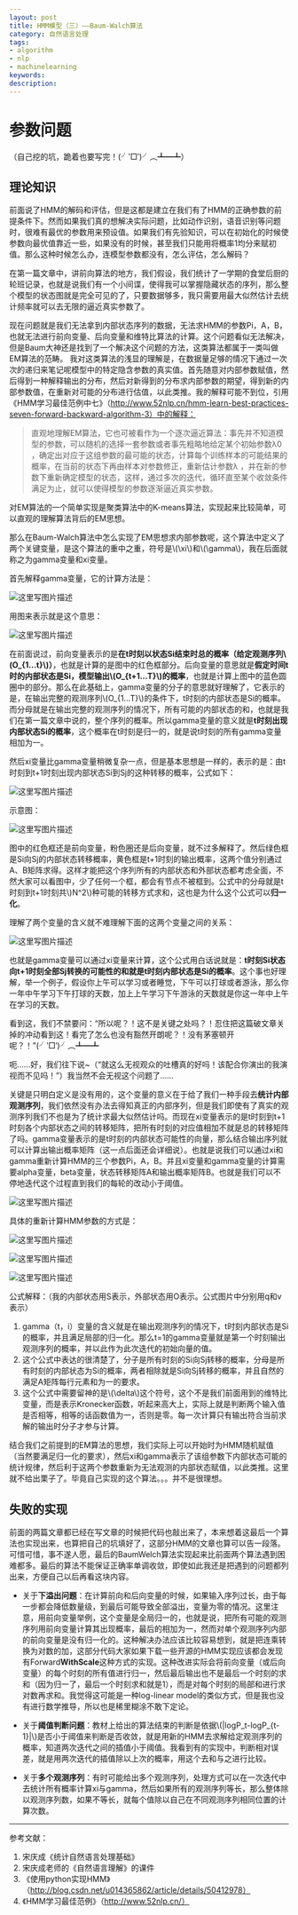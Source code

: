 ```yaml
---
layout: post
title: HMM模型（三）——Baum-Walch算法
category: 自然语言处理
tags: 
- algorithm 
- nlp 
- machinelearning
keywords: 
description: 
---
```


# **参数问题**
（自己挖的坑，跪着也要写完！(╯‵□′)╯︵┻━┻）

## **理论知识**
 
前面说了HMM的解码和评估，但是这都是建立在我们有了HMM的正确参数的前提条件下。然而如果我们真的想解决实际问题，比如动作识别，语音识别等问题时，很难有最优的参数用来预设值。如果我们有先验知识，可以在初始化的时候使参数向最优值靠近一些，如果没有的时候，甚至我们只能用将概率1均分来赋初值。那么这种时候怎么办，连模型参数都没有，怎么评估，怎么解码？

在第一篇文章中，讲前向算法的地方，我们假设，我们统计了一学期的食堂后厨的轮班记录，也就是说我们有一个小间谍，使得我可以掌握隐藏状态的序列，那么整个模型的状态图就是完全可见的了，只要数据够多，我只需要用最大似然估计去统计频率就可以去无限的逼近真实参数了。

现在问题就是我们无法拿到内部状态序列的数据，无法求HMM的参数Pi，A，B，也就无法进行前向变量、后向变量和维特比算法的计算。这个问题看似无法解决，但是Baum大神还是找到了一个解决这个问题的方法，这类算法都属于一类叫做EM算法的范畴。
我对这类算法的浅显的理解是，在数据量足够的情况下通过一次次的递归来笔记呢模型中的特定隐含参数的真实值。首先随意对内部参数赋值，然后得到一种解释输出的分布，然后对新得到的分布求内部参数的期望，得到新的内部参数值，在重新对可能的分布进行估值，以此类推。我的解释可能不到位，引用《HMM学习最佳范例中七》（http://www.52nlp.cn/hmm-learn-best-practices-seven-forward-backward-algorithm-3）中的解释：
> 直观地理解EM算法，它也可被看作为一个逐次逼近算法：事先并不知道模型的参数，可以随机的选择一套参数或者事先粗略地给定某个初始参数λ0 ，确定出对应于这组参数的最可能的状态，计算每个训练样本的可能结果的概率，在当前的状态下再由样本对参数修正，重新估计参数λ ，并在新的参数下重新确定模型的状态，这样，通过多次的迭代，循环直至某个收敛条件满足为止，就可以使得模型的参数逐渐逼近真实参数。

对EM算法的一个简单实现是聚类算法中的K-means算法，实现起来比较简单，可以直观的理解算法背后的EM思想。

那么在Baum-Walch算法中怎么实现了EM思想求内部参数呢，这个算法中定义了两个关键变量，是这个算法的重中之重，符号是\\(\xi\\)和\\(\gamma\\)，我在后面就称之为gamma变量和xi变量。

首先解释gamma变量，它的计算方法是：

![这里写图片描述](http://img.blog.csdn.net/20170419115429678?watermark/2/text/aHR0cDovL2Jsb2cuY3Nkbi5uZXQvY29va2llWlo=/font/5a6L5L2T/fontsize/400/fill/I0JBQkFCMA==/dissolve/70/gravity/SouthEast)

用图来表示就是这个意思：

![这里写图片描述](http://img.blog.csdn.net/20170419115512191?watermark/2/text/aHR0cDovL2Jsb2cuY3Nkbi5uZXQvY29va2llWlo=/font/5a6L5L2T/fontsize/400/fill/I0JBQkFCMA==/dissolve/70/gravity/SouthEast)

在前面说过，前向变量表示的是**在t时刻以状态Si结束时总的概率（给定观测序列\\(O_{1...t}\\)）**，也就是计算的是图中的红色框部分。后向变量的意思就是**假定时间t时的内部状态是Si，模型输出\\(O_{t+1...T}\\)的概率**，也就是计算上图中的蓝色圆圈中的部分。那么在此基础上，gamma变量的分子的意思就好理解了，它表示的是，在输出完整的观测序列\\(O_{1...T}\\)的条件下，t时刻的内部状态是Si的概率。而分母就是在输出完整的观测序列的情况下，所有可能的内部状态的和，也就是我们在第一篇文章中说的，整个序列的概率。所以gamma变量的意义就是**t时刻出现内部状态Si的概率**，这个概率在t时刻是归一的，就是说t时刻的所有gamma变量相加为一。

然后xi变量比gamma变量稍微复杂一点，但是基本思想是一样的，表示的是：由t时刻到t+1时刻出现内部状态Si到Sj的这种转移的概率，公式如下：

![这里写图片描述](http://img.blog.csdn.net/20170419113444758?watermark/2/text/aHR0cDovL2Jsb2cuY3Nkbi5uZXQvY29va2llWlo=/font/5a6L5L2T/fontsize/400/fill/I0JBQkFCMA==/dissolve/70/gravity/SouthEast)

示意图：

![这里写图片描述](http://img.blog.csdn.net/20170419120654992?watermark/2/text/aHR0cDovL2Jsb2cuY3Nkbi5uZXQvY29va2llWlo=/font/5a6L5L2T/fontsize/400/fill/I0JBQkFCMA==/dissolve/70/gravity/SouthEast)

图中的红色框还是前向变量，粉色圈还是后向变量，就不过多解释了。然后绿色框是Si向Sj的内部状态转移概率，黄色框是t+1时刻的输出概率，这两个值分别通过A、B矩阵求得。这样才能把这个序列所有的内部状态和外部状态都考虑全面，不然大家可以看图中，少了任何一个框，都会有节点不被框到。公式中的分母就是t时刻到t+1时刻共\\)N^2\\)种可能的转移方式求和，这也是为什么这个公式可以**归一化**。

理解了两个变量的含义就不难理解下面的这两个变量之间的关系：

![这里写图片描述](http://img.blog.csdn.net/20170419121154998?watermark/2/text/aHR0cDovL2Jsb2cuY3Nkbi5uZXQvY29va2llWlo=/font/5a6L5L2T/fontsize/400/fill/I0JBQkFCMA==/dissolve/70/gravity/SouthEast)

也就是gamma变量可以通过xi变量来计算，这个公式用白话说就是：**t时刻Si状态向t+1时刻全部Sj转换的可能性的和就是t时刻内部状态是Si的概率**。这个事也好理解，举一个例子，假设你上午可以学习或者睡觉，下午可以打球或者游泳，那么你一年中午学习下午打球的天数，加上上午学习下午游泳的天数就是你这一年中上午在学习的天数。

看到这，我们不禁要问：“所以呢？！这不是关键之处吗？！忍住把这篇破文章关掉的冲动看到这！看完了怎么也没有豁然开朗呢？！没有茅塞顿开呢？！”(╯‵□′)╯︵┻━┻

呃......好，我们往下说~（“就这么无视观众的吐槽真的好吗！该配合你演出的我演视而不见吗！”）我当然不会无视这个问题了......

关键是只明白定义是没有用的，这个变量的意义在于给了我们一种手段去**统计内部观测序列**，我们依然没有办法去得知真正的内部序列，但是我们即使有了真实的观测序列我们不也是为了统计求最大似然估计吗。而现在xi变量表示的是t时刻到t+1时刻各个内部状态之间的转移矩阵，把所有时刻的对应值相加不就是总的转移矩阵了吗。gamma变量表示的是t时刻的内部状态可能性的向量，那么结合输出序列就可以计算出输出概率矩阵（这一点后面还会详细说）。也就是说我们可以通过xi和gamma重新计算HMM的三个参数Pi，A，B。并且xi变量和gamma变量的计算需要alpha变量，beta变量，状态转移矩阵A和输出概率矩阵B。也就是我们可以不停地迭代这个过程直到我们的每轮的改动小于阈值。

![这里写图片描述](http://img.blog.csdn.net/20170419173120250?watermark/2/text/aHR0cDovL2Jsb2cuY3Nkbi5uZXQvY29va2llWlo=/font/5a6L5L2T/fontsize/400/fill/I0JBQkFCMA==/dissolve/70/gravity/SouthEast)

具体的重新计算HMM参数的方式是：

![这里写图片描述](http://img.blog.csdn.net/20170419173544959?watermark/2/text/aHR0cDovL2Jsb2cuY3Nkbi5uZXQvY29va2llWlo=/font/5a6L5L2T/fontsize/400/fill/I0JBQkFCMA==/dissolve/70/gravity/SouthEast)

![这里写图片描述](http://img.blog.csdn.net/20170419173722149?watermark/2/text/aHR0cDovL2Jsb2cuY3Nkbi5uZXQvY29va2llWlo=/font/5a6L5L2T/fontsize/400/fill/I0JBQkFCMA==/dissolve/70/gravity/SouthEast)

![这里写图片描述](http://img.blog.csdn.net/20170419173805489?watermark/2/text/aHR0cDovL2Jsb2cuY3Nkbi5uZXQvY29va2llWlo=/font/5a6L5L2T/fontsize/400/fill/I0JBQkFCMA==/dissolve/70/gravity/SouthEast)

公式解释：（我的内部状态用S表示，外部状态用O表示。公式图片中分别用q和v表示）
1. gamma（t，i）变量的含义就是在输出观测序列的情况下，t时刻内部状态是Si的概率，并且满足局部的归一化。那么t=1的gamma变量就是第一个时刻输出观测序列的概率，并以此作为此次迭代的初始向量的值。
2. 这个公式中表达的很清楚了，分子是所有时刻的Si向Sj转移的概率，分母是所有时刻的内部状态为Si的概率，两者相除就是Si向Sj转移的概率，并且自然的满足A矩阵每行元素和为一的要求。
3. 这个公式中需要留神的是\\(\delta\\)这个符号，这个不是我们前面用到的维特比变量，而是表示Kronecker函数，听起来高大上，实际上就是判断两个输入值是否相等，相等的话函数值为一，否则是零。每一次计算只有输出符合当前求解的输出时分子才参与计算。

结合我们之前提到的EM算法的思想，我们实际上可以开始时为HMM随机赋值（当然要满足归一化的要求），然后xi和gamma表示了该组参数下内部状态可能的统计规律，然后利于这两个参数重新为无法观测的内部状态赋值，以此类推。这里就不给出栗子了。毕竟自己实现的这个算法。。。并不是很理想。

## **失败的实现**

前面的两篇文章都已经在写文章的时候把代码也敲出来了，本来想着这最后一个算法也实现出来，也算把自己的坑填好了，这部分HMM的文章也算可以告一段落。可惜可惜，事不遂人愿，最后的BaumWelch算法实现起来比前面两个算法遇到困难都多。最后的算法不能保证正确率单调收敛，即使如此我还是把遇到的问题都列出来，方便自己以后再看这块内容。

- 关于**下溢出问题**：在计算前向和后向变量的时候，如果输入序列过长，由于每一步都会降低数量级，到最后可能导致全部溢出，变量为零的情况。这里注意，用前向变量举例，这个变量是全局归一的，也就是说，把所有可能的观测序列用前向变量计算其出现概率，最后的相加为一，然而对单个观测序列内部的前向变量是没有归一化的。这种解决办法应该比较容易想到，就是把连乘转换为对数的加，这部分代码大家如果下载一些开源的HMM实现应该都会发现有Forward**WithScale**这种方式的实现。这种改进实际会将前向变量（或后向变量）的每个时刻的所有值进行归一，然后最后输出也不是最后一个时刻的求和（因为归一了，最后一个时刻求和就是1），而是对每个时刻的局部和进行求对数再求和。我觉得这可能是一种log-linear model的类似方式，但是我也没有进行数学推导，所以也是稀里糊涂不敢下定论。

- 关于**阈值判断问题**：教材上给出的算法结束的判断是依据\\(|logP_t-logP_{t-1}|\\)是否小于阈值来判断是否收敛，就是用新的HMM去求解给定观测序列的概率，知道两次迭代之间的插值小于阈值。我看到有的实现中，判断相对误差，就是用两次迭代的插值除以上次的概率，用这个去和与之进行比较。

- 关于**多个观测序列**：有时可能给出多个观测序列，处理方式可以在一次迭代中去统计所有概率计算xi与gamma，然后如果所有的观测序列等长，那么整体除以观测序列数，如果不等长，就每个值除以自己在不同观测序列相同位置的计算次数。

---
参考文献：
1. 宋庆成《统计自然语言处理基础》
2. 宋庆成老师的《自然语言理解》的课件
3. 《使用python实现HMM》（http://blog.csdn.net/u014365862/article/details/50412978）
4. 《HMM学习最佳范例》（http://www.52nlp.cn/）
